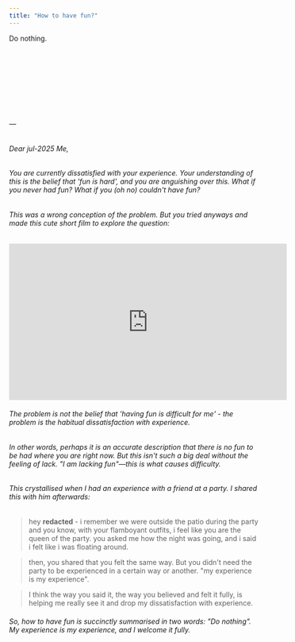 ```yaml
---
title: "How to have fun?"
---
```

Do nothing.
<br><br><br><br><br><br><br><br><br>
###### —
###### Dear jul-2025 Me, 
###### You are currently dissatisfied with your experience. Your understanding of this is the belief that 'fun is hard', and you are anguishing over this. What if you never had fun? What if you (oh no) _couldn't_ have fun? 
###### This was a wrong conception of the problem. But you tried anyways and made this cute short film to explore the question: 

<iframe width="560" height="315" src="https://www.youtube.com/embed/8nRX68bh4JM?si=ybhkop3N3JQCLAbF" title="YouTube video player" frameborder="0" allow="accelerometer; autoplay; clipboard-write; encrypted-media; gyroscope; picture-in-picture; web-share" referrerpolicy="strict-origin-when-cross-origin" allowfullscreen></iframe>

###### The problem is not the belief that 'having fun is difficult for me' - the problem is the habitual dissatisfaction with experience. 

###### In other words, perhaps it is an accurate description that there is no fun to be had where you are right now. But this isn't such a big deal without the _feeling of lack_. "I am lacking fun"—this is what causes difficulty. 

###### This crystallised when I had an experience with a friend at a party. I shared this with him afterwards: 

> hey __redacted__ - i remember we were outside the patio during the party and you know, with your flamboyant outfits, i feel like you are the queen of the party. you asked me how the night was going, and i said i felt like i was floating around. 

> then, you shared that you felt the same way. But you didn't need the party to be experienced in a certain way or another. "my experience is my experience".

> I think the way you said it, the way you believed and felt it fully, is helping me really see it and drop my dissatisfaction with experience. 

###### So, how to have fun is succinctly summarised in two words: "Do nothing". My experience is my experience, and I welcome it fully. 